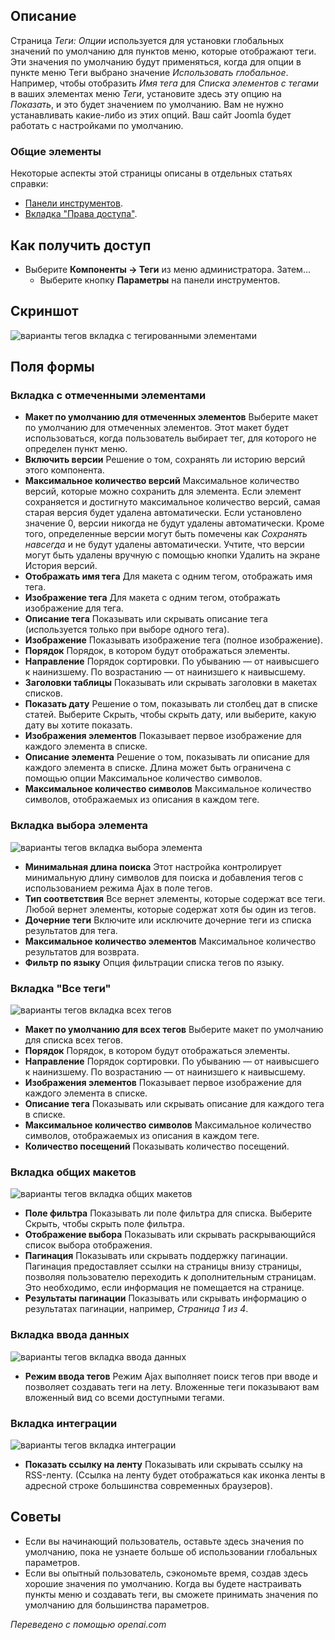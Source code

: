 <!-- Filename: Help4.x:Tags:_Options / Display title: Теги: Опции -->

## Описание

Страница *Теги: Опции* используется для установки глобальных значений по умолчанию для пунктов меню, которые отображают теги. Эти значения по умолчанию будут применяться, когда для опции в пункте меню Теги выбрано значение *Использовать глобальное*. Например, чтобы отобразить *Имя тега* для *Списка элементов с тегами* в ваших элементах меню *Теги*, установите здесь эту опцию на *Показать*, и это будет значением по умолчанию. Вам не нужно устанавливать какие-либо из этих опций. Ваш сайт Joomla будет работать с настройками по умолчанию.

### Общие элементы

Некоторые аспекты этой страницы описаны в отдельных статьях справки:

* [Панели инструментов](jdocmanual?article=help/common-elements/toolbars).
* [Вкладка "Права доступа"](jdocmanual?article=help/common-elements/edit-permissions).

## Как получить доступ

- Выберите **Компоненты → Теги** из меню администратора. Затем...
  - Выберите кнопку **Параметры** на панели инструментов.

## Скриншот

![варианты тегов вкладка с тегированными элементами](../../../ru/images/tags/tags-options-tagged-items-tab.png)

## Поля формы

### Вкладка с отмеченными элементами

- **Макет по умолчанию для отмеченных элементов** Выберите макет по умолчанию для отмеченных элементов. Этот макет будет использоваться, когда пользователь выбирает тег, для которого не определен пункт меню.
- **Включить версии** Решение о том, сохранять ли историю версий этого компонента.
- **Максимальное количество версий** Максимальное количество версий, которые можно сохранить для элемента. Если элемент сохраняется и достигнуто максимальное количество версий, самая старая версия будет удалена автоматически. Если установлено значение 0, версии никогда не будут удалены автоматически. Кроме того, определенные версии могут быть помечены как *Сохранять навсегда* и не будут удалены автоматически. Учтите, что версии могут быть удалены вручную с помощью кнопки Удалить на экране История версий.
- **Отображать имя тега** Для макета с одним тегом, отображать имя тега.
- **Изображение тега** Для макета с одним тегом, отображать изображение для тега.
- **Описание тега** Показывать или скрывать описание тега (используется только при выборе одного тега).
- **Изображение** Показывать изображение тега (полное изображение).
- **Порядок** Порядок, в котором будут отображаться элементы.
- **Направление** Порядок сортировки. По убыванию — от наивысшего к наинизшему. По возрастанию — от наинизшего к наивысшему.
- **Заголовки таблицы** Показывать или скрывать заголовки в макетах списков.
- **Показать дату** Решение о том, показывать ли столбец дат в списке статей. Выберите Скрыть, чтобы скрыть дату, или выберите, какую дату вы хотите показать.
- **Изображения элементов** Показывает первое изображение для каждого элемента в списке.
- **Описание элемента** Решение о том, показывать ли описание для каждого элемента в списке. Длина может быть ограничена с помощью опции Максимальное количество символов.
- **Максимальное количество символов** Максимальное количество символов, отображаемых из описания в каждом теге.

### Вкладка выбора элемента

![варианты тегов вкладка выбора элемента](../../../ru/images/tags/tags-options-item-selection-tab.png)

- **Минимальная длина поиска** Этот настройка контролирует минимальную длину символов для поиска и добавления тегов с использованием режима Ajax в поле тегов.
- **Тип соответствия** Все вернет элементы, которые содержат все теги. Любой вернет элементы, которые содержат хотя бы один из тегов.
- **Дочерние теги** Включите или исключите дочерние теги из списка результатов для тега.
- **Максимальное количество элементов** Максимальное количество результатов для возврата.
- **Фильтр по языку** Опция фильтрации списка тегов по языку.

### Вкладка "Все теги"

![варианты тегов вкладка всех тегов](../../../ru/images/tags/tags-options-list-all-tags-tab.png)

- **Макет по умолчанию для всех тегов** Выберите макет по умолчанию для списка всех тегов.
- **Порядок** Порядок, в котором будут отображаться элементы.
- **Направление** Порядок сортировки. По убыванию — от наивысшего к наинизшему. По возрастанию — от наинизшего к наивысшему.
- **Изображения элементов** Показывает первое изображение для каждого элемента в списке.
- **Описание тега** Показывать или скрывать описание для каждого тега в списке.
- **Максимальное количество символов** Максимальное количество символов, отображаемых из описания в каждом теге.
- **Количество посещений** Показывать количество посещений.

### Вкладка общих макетов

![варианты тегов вкладка общих макетов](../../../ru/images/tags/tags-options-shared-layout-tab.png)

- **Поле фильтра** Показывать ли поле фильтра для списка. Выберите Скрыть, чтобы скрыть поле фильтра.
- **Отображение выбора** Показывать или скрывать раскрывающийся список выбора отображения.
- **Пагинация** Показывать или скрывать поддержку пагинации. Пагинация предоставляет ссылки на страницы внизу страницы, позволяя пользователю переходить к дополнительным страницам. Это необходимо, если информация не помещается на странице.
- **Результаты пагинации** Показывать или скрывать информацию о результатах пагинации, например, *Страница 1 из 4*.

### Вкладка ввода данных

![варианты тегов вкладка ввода данных](../../../ru/images/tags/tags-options-data-entry-tab.png)

- **Режим ввода тегов** Режим Ajax выполняет поиск тегов при вводе и позволяет создавать теги на лету. Вложенные теги показывают вам вложенный вид со всеми доступными тегами.

### Вкладка интеграции

![варианты тегов вкладка интеграции](../../../ru/images/tags/tags-options-integration-tab.png)

- **Показать ссылку на ленту** Показывать или скрывать ссылку на RSS-ленту. (Ссылка на ленту будет отображаться как иконка ленты в адресной строке большинства современных браузеров).

## Советы

- Если вы начинающий пользователь, оставьте здесь значения по умолчанию,
  пока не узнаете больше об использовании глобальных параметров.
- Если вы опытный пользователь, сэкономьте время, создав здесь хорошие
  значения по умолчанию. Когда вы будете настраивать пункты меню и создавать теги, вы сможете принимать значения по умолчанию для большинства параметров.

*Переведено с помощью openai.com*

